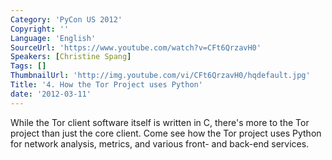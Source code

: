 ```yaml
---
Category: 'PyCon US 2012'
Copyright: ''
Language: 'English'
SourceUrl: 'https://www.youtube.com/watch?v=CFt6QrzavH0'
Speakers: [Christine Spang]
Tags: []
ThumbnailUrl: 'http://img.youtube.com/vi/CFt6QrzavH0/hqdefault.jpg'
Title: '4. How the Tor Project uses Python'
date: '2012-03-11'
---
```

While the Tor client software itself is written in C, there's more to the Tor
project than just the core client. Come see how the Tor project uses Python
for network analysis, metrics, and various front- and back-end services.

